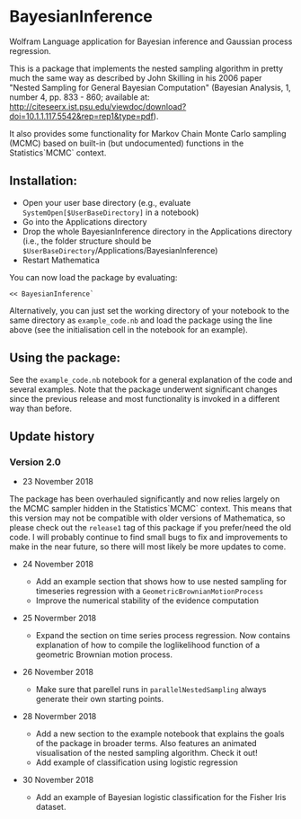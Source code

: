 # BayesianInference
Wolfram Language application for Bayesian inference and Gaussian process regression.

This is a package that implements the nested sampling algorithm in pretty much the same way as described by John Skilling in his 2006 paper "Nested Sampling for General Bayesian Computation" (Bayesian Analysis, 1, number 4, pp. 833 - 860; available at: http://citeseerx.ist.psu.edu/viewdoc/download?doi=10.1.1.117.5542&rep=rep1&type=pdf).

It also provides some functionality for Markov Chain Monte Carlo sampling (MCMC) based on built-in (but undocumented) functions in the Statistics\`MCMC\` context.

## Installation:
- Open your user base directory (e.g., evaluate `SystemOpen[$UserBaseDirectory]` in a notebook)
- Go into the Applications directory
- Drop the whole BayesianInference directory in the Applications directory (i.e., the folder structure should be `$UserBaseDirectory`/Applications/BayesianInference)
- Restart Mathematica

You can now load the package by evaluating:

    << BayesianInference`

Alternatively, you can just set the working directory of your notebook to the same directory as `example_code.nb` and load the package using the line above (see the initialisation cell in the notebook for an example).


## Using the package:

See the `example_code.nb` notebook for a general explanation of the code and several examples. Note that the package underwent significant changes since the previous release and most functionality is invoked in a different way than before.

## Update history

### Version 2.0
* 23 November 2018

The package has been overhauled significantly and now relies largely on the MCMC sampler hidden in the Statistics\`MCMC\` context. This means that this version may not be compatible with older versions of Mathematica, so please check out the `release1` tag of this package if you prefer/need the old code. I will probably continue to find small bugs to fix and improvements to make in the near future, so there will most likely be more updates to come.

* 24 November 2018

	* Add an example section that shows how to use nested sampling for timeseries regression with a `GeometricBrownianMotionProcess`
	* Improve the numerical stability of the evidence computation

* 25 Novermber 2018

	* Expand the section on time series process regression. Now contains explanation of how to compile the loglikelihood function of a geometric Brownian motion process.

* 26 November 2018

	* Make sure that parellel runs in `parallelNestedSampling` always generate their own starting points.

* 28 Novermber 2018

	* Add a new section to the example notebook that explains the goals of the package in broader terms. Also features an animated visualisation of the nested sampling algorithm. Check it out!
	* Add example of classification using logistic regression

* 30 November 2018

	* Add an example of Bayesian logistic classification for the Fisher Iris dataset.